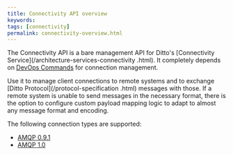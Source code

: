 ```yaml
---
title: Connectivity API overview
keywords: 
tags: [connectivity]
permalink: connectivity-overview.html
---
```


The Connectivity API is a bare management API for Ditto's [Connectivity Service](/architecture-services-connectivity
.html). It completely depends on [DevOps Commands](/installation-operating.html#devops-commands) for connection
management.

Use it to manage client connections to remote systems and to exchange [Ditto Protocol](/protocol-specification
.html) messages with those. If a remote system is unable to send messages in the necessary format, there is the option
to configure custom payload mapping logic to adapt to almost any message format and encoding.

The following connection types are supported:


* [AMQP 0.9.1](connectivity-protocol-bindings-amqp091.html)
* [AMQP 1.0](connectivity-protocol-bindings-amqp10.html)
